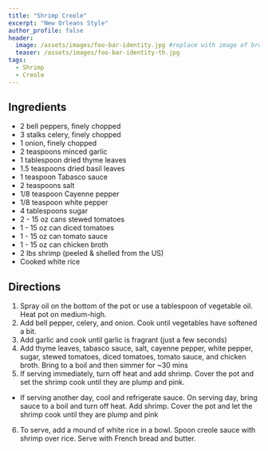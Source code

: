 ```yaml
---
title: "Shrimp Creole"
excerpt: "New Orleans Style"
author_profile: false
header:
  image: /assets/images/foo-bar-identity.jpg #replace with image of brownies
  teaser: /assets/images/foo-bar-identity-th.jpg
tags:
  - Shrimp
  - Creole
---
```



## Ingredients

* 2 bell peppers, finely chopped
* 3 stalks celery, finely chopped
* 1 onion, finely chopped
* 2 teaspoons minced garlic
* 1 tablespoon dried thyme leaves
* 1.5 teaspoons dried basil leaves
* 1 teaspoon Tabasco sauce
* 2 teaspoons salt
* $1/8$ teaspoon Cayenne pepper
* $1/8$ teaspoon white pepper
* 4 tablespoons sugar
* 2 - 15 oz cans stewed tomatoes
* 1 - 15 oz can diced tomatoes
* 1 - 15 oz can tomato sauce
* 1 - 15 oz can chicken broth
* 2 lbs shrimp (peeled & shelled from the US)
* Cooked white rice

## Directions

1. Spray oil on the bottom of the pot or use a tablespoon of vegetable oil. Heat pot on medium-high.
2. Add bell pepper, celery, and onion. Cook until vegetables have softened a bit.
3. Add garlic and cook until garlic is fragrant (just a few seconds)
4. Add thyme leaves, tabasco sauce, salt, cayenne pepper, white pepper, sugar, stewed tomatoes, diced tomatoes, tomato sauce, and chicken broth. Bring to a boil and then simmer for ~30 mins
5. If serving immediately, turn off heat and add shrimp. Cover the pot and set the shrimp cook until they are plump and pink.
  - If serving another day, cool and refrigerate sauce. On serving day, bring sauce to a boil and turn off heat. Add shrimp. Cover the pot and let the shrimp cook until they are plump and pink
6. To serve, add a mound of white rice in a bowl. Spoon creole sauce with shrimp over rice. Serve with French bread and butter. 
